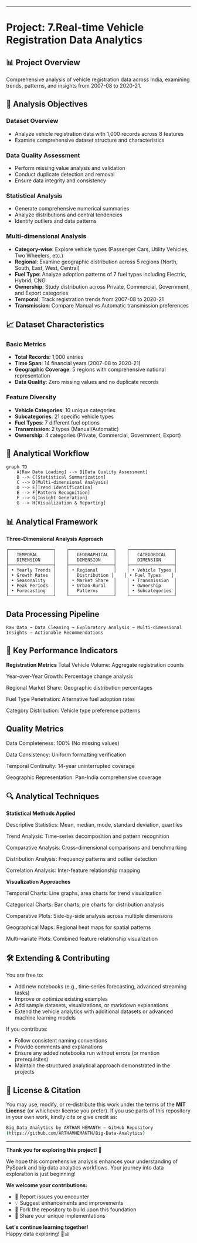 _____
# Project:  7.Real-time Vehicle Registration Data Analytics

## 📊 Project Overview
Comprehensive analysis of vehicle registration data across India, examining trends, patterns, and insights from 2007-08 to 2020-21.

## 🎯 Analysis Objectives


### Dataset Overview
- Analyze vehicle registration data with 1,000 records across 8 features
- Examine comprehensive dataset structure and characteristics

### Data Quality Assessment
- Perform missing value analysis and validation
- Conduct duplicate detection and removal
- Ensure data integrity and consistency

### Statistical Analysis
- Generate comprehensive numerical summaries
- Analyze distributions and central tendencies
- Identify outliers and data patterns

### Multi-dimensional Analysis
- **Category-wise**: Explore vehicle types (Passenger Cars, Utility Vehicles, Two Wheelers, etc.)
- **Regional**: Examine geographic distribution across 5 regions (North, South, East, West, Central)
- **Fuel Type**: Analyze adoption patterns of 7 fuel types including Electric, Hybrid, CNG
- **Ownership**: Study distribution across Private, Commercial, Government, and Export categories
- **Temporal**: Track registration trends from 2007-08 to 2020-21
- **Transmission**: Compare Manual vs Automatic transmission preferences

## 📈 Dataset Characteristics

### Basic Metrics
- **Total Records**: 1,000 entries
- **Time Span**: 14 financial years (2007-08 to 2020-21)
- **Geographic Coverage**: 5 regions with comprehensive national representation
- **Data Quality**: Zero missing values and no duplicate records

### Feature Diversity
- **Vehicle Categories**: 10 unique categories
- **Subcategories**: 21 specific vehicle types
- **Fuel Types**: 7 different fuel options
- **Transmission**: 2 types (Manual/Automatic)
- **Ownership**: 4 categories (Private, Commercial, Government, Export)

## 🔄 Analytical Workflow

```mermaid
graph TD
    A[Raw Data Loading] --> B[Data Quality Assessment]
    B --> C[Statistical Summarization]
    C --> D[Multi-dimensional Analysis]
    D --> E[Trend Identification]
    E --> F[Pattern Recognition]
    F --> G[Insight Generation]
    G --> H[Visualization & Reporting]
```
## 📊 Analytical Framework
**Three-Dimensional Analysis Approach**
```
┌─────────────────┐    ┌─────────────────┐    ┌─────────────────┐
│   TEMPORAL      │    │   GEOGRAPHICAL  │    │   CATEGORICAL   │
│   DIMENSION     │    │   DIMENSION     │    │   DIMENSION     │
├─────────────────┤    ├─────────────────┤    ├─────────────────┤
│ • Yearly Trends │    │ • Regional      │    │ • Vehicle Types │
│ • Growth Rates  │    │   Distribution │    │ • Fuel Types    │
│ • Seasonality   │    │ • Market Share  │    │ • Transmission  │
│ • Peak Periods  │    │ • Urban-Rural   │    │ • Ownership     │
│ • Forecasting   │    │   Patterns      │    │ • Subcategories │
└─────────────────┘    └─────────────────┘    └─────────────────┘
```

## Data Processing Pipeline
```
Raw Data → Data Cleaning → Exploratory Analysis → Multi-dimensional Insights → Actionable Recommendations
```

## 🎯 Key Performance Indicators
**Registration Metrics**
Total Vehicle Volume: Aggregate registration counts

Year-over-Year Growth: Percentage change analysis

Regional Market Share: Geographic distribution percentages

Fuel Type Penetration: Alternative fuel adoption rates

Category Distribution: Vehicle type preference patterns

## Quality Metrics
Data Completeness: 100% (No missing values)

Data Consistency: Uniform formatting verification

Temporal Continuity: 14-year uninterrupted coverage

Geographic Representation: Pan-India comprehensive coverage

## 🔍 Analytical Techniques
**Statistical Methods Applied**

Descriptive Statistics: Mean, median, mode, standard deviation, quartiles

Trend Analysis: Time-series decomposition and pattern recognition

Comparative Analysis: Cross-dimensional comparisons and benchmarking

Distribution Analysis: Frequency patterns and outlier detection

Correlation Analysis: Inter-feature relationship mapping

**Visualization Approaches**

Temporal Charts: Line graphs, area charts for trend visualization

Categorical Charts: Bar charts, pie charts for distribution analysis

Comparative Plots: Side-by-side analysis across multiple dimensions

Geographical Maps: Regional heat maps for spatial patterns

Multi-variate Plots: Combined feature relationship visualization


## 🛠️ Extending & Contributing

You are free to:

- Add new notebooks (e.g., time‑series forecasting, advanced streaming tasks)
- Improve or optimize existing examples
- Add sample datasets, visualizations, or markdown explanations
- Extend the vehicle analytics with additional datasets or advanced machine learning models

If you contribute:

- Follow consistent naming conventions
- Provide comments and explanations
- Ensure any added notebooks run without errors (or mention prerequisites)
- Maintain the structured analytical approach demonstrated in the projects

## 📄 License & Citation

You may use, modify, or re‑distribute this work under the terms of the **MIT License** (or whichever license you prefer).
If you use parts of this repository in your own work, kindly cite or give credit as:
```bash
Big_Data_Analytics by ARTHAM HEMANTH — GitHub Repository
(https://github.com/ARTHAMHEMANTH/Big-Data-Analytics)
```

---

**Thank you for exploring this project!** 🚀

We hope this comprehensive analysis enhances your understanding of PySpark and big data analytics workflows. Your journey into data exploration is just beginning!

**We welcome your contributions:**
- 🐛 Report issues you encounter
- 💡 Suggest enhancements and improvements
- 🍴 Fork the repository to build upon this foundation
- 🔧 Share your unique implementations

**Let's continue learning together!**  
Happy data exploring! 🎯📊
